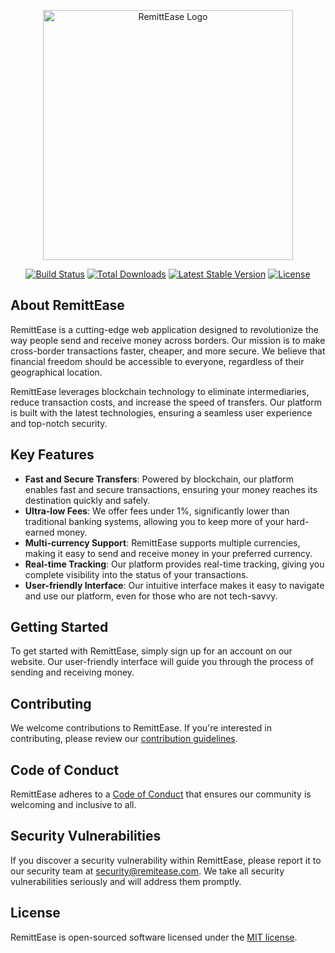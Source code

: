 <p align="center"><a href="https://remitease.com" target="_blank"><img src="https://raw.githubusercontent.com/remitease/remitease/master/assets/logo.png" width="400" alt="RemittEase Logo"></a></p>

<p align="center">
<a href="https://github.com/remitease/remitease/actions"><img src="https://github.com/remitease/remitease/workflows/tests/badge.svg" alt="Build Status"></a>
<a href="https://packagist.org/packages/remitease/remitease"><img src="https://img.shields.io/packagist/dt/remitease/remitease" alt="Total Downloads"></a>
<a href="https://packagist.org/packages/remitease/remitease"><img src="https://img.shields.io/packagist/v/remitease/remitease" alt="Latest Stable Version"></a>
<a href="https://packagist.org/packages/remitease/remitease"><img src="https://img.shields.io/packagist/l/remitease/remitease" alt="License"></a>
</p>

## About RemittEase

RemittEase is a cutting-edge web application designed to revolutionize the way people send and receive money across borders. Our mission is to make cross-border transactions faster, cheaper, and more secure. We believe that financial freedom should be accessible to everyone, regardless of their geographical location.

RemittEase leverages blockchain technology to eliminate intermediaries, reduce transaction costs, and increase the speed of transfers. Our platform is built with the latest technologies, ensuring a seamless user experience and top-notch security.

## Key Features

- **Fast and Secure Transfers**: Powered by blockchain, our platform enables fast and secure transactions, ensuring your money reaches its destination quickly and safely.
- **Ultra-low Fees**: We offer fees under 1%, significantly lower than traditional banking systems, allowing you to keep more of your hard-earned money.
- **Multi-currency Support**: RemittEase supports multiple currencies, making it easy to send and receive money in your preferred currency.
- **Real-time Tracking**: Our platform provides real-time tracking, giving you complete visibility into the status of your transactions.
- **User-friendly Interface**: Our intuitive interface makes it easy to navigate and use our platform, even for those who are not tech-savvy.

## Getting Started

To get started with RemittEase, simply sign up for an account on our website. Our user-friendly interface will guide you through the process of sending and receiving money.

## Contributing

We welcome contributions to RemittEase. If you're interested in contributing, please review our [contribution guidelines](https://github.com/remitease/remitease/blob/master/CONTRIBUTING.md).

## Code of Conduct

RemittEase adheres to a [Code of Conduct](https://github.com/remitease/remitease/blob/master/CODE_OF_CONDUCT.md) that ensures our community is welcoming and inclusive to all.

## Security Vulnerabilities

If you discover a security vulnerability within RemittEase, please report it to our security team at [security@remitease.com](mailto:security@remitease.com). We take all security vulnerabilities seriously and will address them promptly.

## License

RemittEase is open-sourced software licensed under the [MIT license](https://opensource.org/licenses/MIT).
